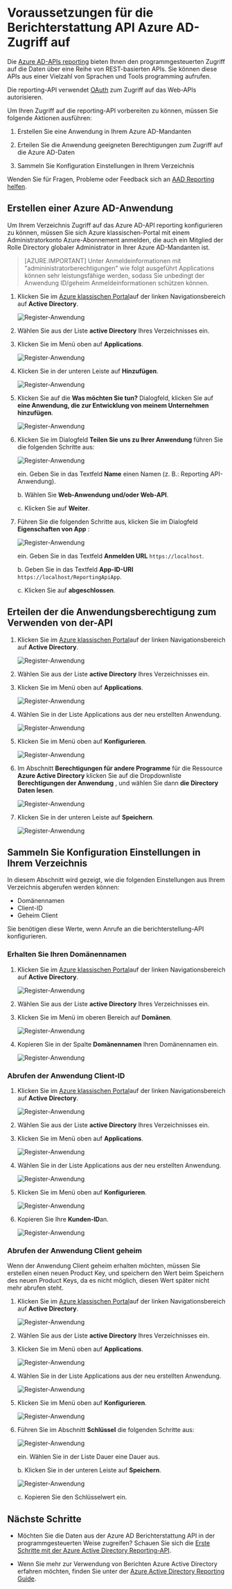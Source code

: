 <properties
    pageTitle="Voraussetzungen für die Berichterstattung API Azure AD-Zugriff auf. | Microsoft Azure"
    description="Erfahren Sie mehr über die erforderlichen Komponenten über die Azure AD-API reporting zugreifen"
    services="active-directory"
    documentationCenter=""
    authors="dhanyahk"
    manager="femila"
    editor=""/>

<tags
    ms.service="active-directory"
    ms.devlang="na"
    ms.topic="article"
    ms.tgt_pltfrm="na"
    ms.workload="identity"
    ms.date="09/25/2016"
    ms.author="dhanyahk;markvi"/>

# <a name="prerequisites-to-access-the-azure-ad-reporting-api"></a>Voraussetzungen für die Berichterstattung API Azure AD-Zugriff auf 

Die [Azure AD-APIs reporting](https://msdn.microsoft.com/library/azure/ad/graph/howto/azure-ad-reports-and-events-preview) bieten Ihnen den programmgesteuerten Zugriff auf die Daten über eine Reihe von REST-basierten APIs. Sie können diese APIs aus einer Vielzahl von Sprachen und Tools programming aufrufen.

Die reporting-API verwendet [OAuth](https://msdn.microsoft.com/library/azure/dn645545.aspx) zum Zugriff auf das Web-APIs autorisieren. 

Um Ihren Zugriff auf die reporting-API vorbereiten zu können, müssen Sie folgende Aktionen ausführen:

1. Erstellen Sie eine Anwendung in Ihrem Azure AD-Mandanten 

2. Erteilen Sie die Anwendung geeigneten Berechtigungen zum Zugriff auf die Azure AD-Daten

3. Sammeln Sie Konfiguration Einstellungen in Ihrem Verzeichnis

Wenden Sie für Fragen, Probleme oder Feedback sich an [AAD Reporting helfen](mailto:aadreportinghelp@microsoft.com).


## <a name="create-an-azure-ad-application"></a>Erstellen einer Azure AD-Anwendung

Um Ihrem Verzeichnis Zugriff auf das Azure AD-API reporting konfigurieren zu können, müssen Sie sich Azure klassischen-Portal mit einem Administratorkonto Azure-Abonnement anmelden, die auch ein Mitglied der Rolle Directory globaler Administrator in Ihrer Azure AD-Mandanten ist.

> [AZURE.IMPORTANT] Unter Anmeldeinformationen mit "admininistratorberechtigungen" wie folgt ausgeführt Applications können sehr leistungsfähige werden, sodass Sie unbedingt der Anwendung ID/geheim Anmeldeinformationen schützen können.


1. Klicken Sie im [Azure klassischen Portal](https://manage.windowsazure.com)auf der linken Navigationsbereich auf **Active Directory**.

    ![Register-Anwendung](./media/active-directory-reporting-api-prerequisites/01.png) 

2. Wählen Sie aus der Liste **active Directory** Ihres Verzeichnisses ein.

3. Klicken Sie im Menü oben auf **Applications**.

    ![Register-Anwendung](./media/active-directory-reporting-api-prerequisites/02.png) 

4. Klicken Sie in der unteren Leiste auf **Hinzufügen**.

    ![Register-Anwendung](./media/active-directory-reporting-api-prerequisites/03.png) 

5. Klicken Sie auf die **Was möchten Sie tun?** Dialogfeld, klicken Sie auf **eine Anwendung, die zur Entwicklung von meinem Unternehmen hinzufügen**. 

    ![Register-Anwendung](./media/active-directory-reporting-api-prerequisites/04.png) 


6. Klicken Sie im Dialogfeld **Teilen Sie uns zu Ihrer Anwendung** führen Sie die folgenden Schritte aus: 

    ![Register-Anwendung](./media/active-directory-reporting-api-prerequisites/05.png) 

    ein. Geben Sie in das Textfeld **Name** einen Namen (z. B.: Reporting API-Anwendung).

    b. Wählen Sie **Web-Anwendung und/oder Web-API**.

    c. Klicken Sie auf **Weiter**.


7. Führen Sie die folgenden Schritte aus, klicken Sie im Dialogfeld **Eigenschaften von App** : 

    ![Register-Anwendung](./media/active-directory-reporting-api-prerequisites/06.png) 

    ein. Geben Sie in das Textfeld **Anmelden URL** `https://localhost`.

    b. Geben Sie in das Textfeld **App-ID-URI** ```https://localhost/ReportingApiApp```.

    c. Klicken Sie auf **abgeschlossen**.



## <a name="grant-your-application-permission-to-use-the-api"></a>Erteilen der die Anwendungsberechtigung zum Verwenden von der-API

1. Klicken Sie im [Azure klassischen Portal](https://manage.windowsazure.com/)auf der linken Navigationsbereich auf **Active Directory**.

    ![Register-Anwendung](./media/active-directory-reporting-api-prerequisites/01.png) 

2. Wählen Sie aus der Liste **active Directory** Ihres Verzeichnisses ein.

3. Klicken Sie im Menü oben auf **Applications**.

    ![Register-Anwendung](./media/active-directory-reporting-api-prerequisites/02.png)


3. Wählen Sie in der Liste Applications aus der neu erstellten Anwendung.

    ![Register-Anwendung](./media/active-directory-reporting-api-prerequisites/07.png)

4. Klicken Sie im Menü oben auf **Konfigurieren**.

    ![Register-Anwendung](./media/active-directory-reporting-api-prerequisites/08.png)


5. Im Abschnitt **Berechtigungen für andere Programme** für die Ressource **Azure Active Directory** klicken Sie auf die Dropdownliste **Berechtigungen der Anwendung** , und wählen Sie dann **die Directory Daten lesen**.

    ![Register-Anwendung](./media/active-directory-reporting-api-prerequisites/09.png)


5. Klicken Sie in der unteren Leiste auf **Speichern**.

    ![Register-Anwendung](./media/active-directory-reporting-api-prerequisites/10.png)


## <a name="gather-configuration-settings-from-your-directory"></a>Sammeln Sie Konfiguration Einstellungen in Ihrem Verzeichnis

In diesem Abschnitt wird gezeigt, wie die folgenden Einstellungen aus Ihrem Verzeichnis abgerufen werden können:

- Domänennamen
- Client-ID
- Geheim Client

Sie benötigen diese Werte, wenn Anrufe an die berichterstellung-API konfigurieren. 


### <a name="get-your-domain-name"></a>Erhalten Sie Ihren Domänennamen

1. Klicken Sie im [Azure klassischen Portal](https://manage.windowsazure.com)auf der linken Navigationsbereich auf **Active Directory**.

    ![Register-Anwendung](./media/active-directory-reporting-api-prerequisites/01.png) 

2. Wählen Sie aus der Liste **active Directory** Ihres Verzeichnisses ein.

3. Klicken Sie im Menü im oberen Bereich auf **Domänen**.

    ![Register-Anwendung](./media/active-directory-reporting-api-prerequisites/11.png) 

4. Kopieren Sie in der Spalte **Domänennamen** Ihren Domänennamen ein.

    ![Register-Anwendung](./media/active-directory-reporting-api-prerequisites/12.png) 


### <a name="get-the-applications-client-id"></a>Abrufen der Anwendung Client-ID

1. Klicken Sie im [Azure klassischen Portal](https://manage.windowsazure.com)auf der linken Navigationsbereich auf **Active Directory**.

    ![Register-Anwendung](./media/active-directory-reporting-api-prerequisites/01.png) 

2. Wählen Sie aus der Liste **active Directory** Ihres Verzeichnisses ein.

3. Klicken Sie im Menü oben auf **Applications**.

    ![Register-Anwendung](./media/active-directory-reporting-api-prerequisites/02.png) 

4. Wählen Sie in der Liste Applications aus der neu erstellten Anwendung.

    ![Register-Anwendung](./media/active-directory-reporting-api-prerequisites/07.png)

4. Klicken Sie im Menü oben auf **Konfigurieren**.

    ![Register-Anwendung](./media/active-directory-reporting-api-prerequisites/08.png)

4. Kopieren Sie Ihre **Kunden-ID**an.

    ![Register-Anwendung](./media/active-directory-reporting-api-prerequisites/13.png)


### <a name="get-the-applications-client-secret"></a>Abrufen der Anwendung Client geheim

Wenn der Anwendung Client geheim erhalten möchten, müssen Sie erstellen einen neuen Product Key, und speichern den Wert beim Speichern des neuen Product Keys, da es nicht möglich, diesen Wert später nicht mehr abrufen steht.

1. Klicken Sie im [Azure klassischen Portal](https://manage.windowsazure.com)auf der linken Navigationsbereich auf **Active Directory**.

    ![Register-Anwendung](./media/active-directory-reporting-api-prerequisites/01.png) 

2. Wählen Sie aus der Liste **active Directory** Ihres Verzeichnisses ein.

3. Klicken Sie im Menü oben auf **Applications**.

    ![Register-Anwendung](./media/active-directory-reporting-api-prerequisites/02.png) 

4. Wählen Sie in der Liste Applications aus der neu erstellten Anwendung.

    ![Register-Anwendung](./media/active-directory-reporting-api-prerequisites/07.png)

4. Klicken Sie im Menü oben auf **Konfigurieren**.

    ![Register-Anwendung](./media/active-directory-reporting-api-prerequisites/08.png)

5. Führen Sie im Abschnitt **Schlüssel** die folgenden Schritte aus: 

    ![Register-Anwendung](./media/active-directory-reporting-api-prerequisites/14.png)

    ein. Wählen Sie in der Liste Dauer eine Dauer aus.

    b. Klicken Sie in der unteren Leiste auf **Speichern**.

    ![Register-Anwendung](./media/active-directory-reporting-api-prerequisites/10.png)

    c. Kopieren Sie den Schlüsselwert ein.

## <a name="next-steps"></a>Nächste Schritte

- Möchten Sie die Daten aus der Azure AD Berichterstattung API in der programmgesteuerten Weise zugreifen? Schauen Sie sich die [Erste Schritte mit der Azure Active Directory Reporting-API](active-directory-reporting-api-getting-started.md).

- Wenn Sie mehr zur Verwendung von Berichten Azure Active Directory erfahren möchten, finden Sie unter der [Azure Active Directory Reporting Guide](active-directory-reporting-guide.md).  
